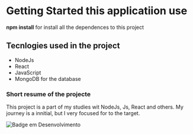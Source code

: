 # Getting Started this applicatiion use
**npm install** for install all the dependences to this project

## Tecnlogies used in the project

* NodeJs 
* React
* JavaScript
* MongoDB for the database

### Short resume of the projecte

This project is a part of my studies wit NodeJs, Js, React and others.
My journey is a innitial, but I very focused for to the target.



![Badge em Desenvolvimento](http://img.shields.io/static/v1?label=STATUS&message=EM%20DESENVOLVIMENTO&color=GREEN&style=for-the-badge)
